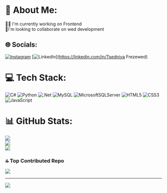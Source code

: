 
# 💫 About Me:
👩‍💻 I'm currently working on Frontend<br>🤝I'm looking to collaborate on wed development<br>


## 🌐 Socials:
[![Instagram](https://img.shields.io/badge/Instagram-%23E4405F.svg?logo=Instagram&logoColor=white)](https://instagram.com/itstsedi) [![LinkedIn](https://img.shields.io/badge/LinkedIn-%230077B5.svg?logo=linkedin&logoColor=white)](https://linkedin.com/in/Tsedniya Frezewed) 

# 💻 Tech Stack:
![C#](https://img.shields.io/badge/c%23-%23239120.svg?style=for-the-badge&logo=csharp&logoColor=white) ![Python](https://img.shields.io/badge/python-3670A0?style=for-the-badge&logo=python&logoColor=ffdd54) ![.Net](https://img.shields.io/badge/.NET-5C2D91?style=for-the-badge&logo=.net&logoColor=white) ![MySQL](https://img.shields.io/badge/mysql-4479A1.svg?style=for-the-badge&logo=mysql&logoColor=white) ![MicrosoftSQLServer](https://img.shields.io/badge/Microsoft%20SQL%20Server-CC2927?style=for-the-badge&logo=microsoft%20sql%20server&logoColor=white) ![HTML5](https://img.shields.io/badge/html5-%23E34F26.svg?style=for-the-badge&logo=html5&logoColor=white) ![CSS3](https://img.shields.io/badge/css3-%231572B6.svg?style=for-the-badge&logo=css3&logoColor=white) ![JavaScript](https://img.shields.io/badge/javascript-%23323330.svg?style=for-the-badge&logo=javascript&logoColor=%23F7DF1E)
# 📊 GitHub Stats:
![](https://github-readme-stats.vercel.app/api?username=Tsedniya&theme=dark&hide_border=false&include_all_commits=false&count_private=false)<br/>
![](https://github-readme-streak-stats.herokuapp.com/?user=Tsedniya&theme=dark&hide_border=false)<br/>
![](https://github-readme-stats.vercel.app/api/top-langs/?username=Tsedniya&theme=dark&hide_border=false&include_all_commits=false&count_private=false&layout=compact)

### 🔝 Top Contributed Repo
![](https://github-contributor-stats.vercel.app/api?username=Tsedniya&limit=5&theme=dark&combine_all_yearly_contributions=true)

---
[![](https://visitcount.itsvg.in/api?id=Tsedniya&icon=0&color=0)](https://visitcount.itsvg.in)

<!-- Proudly created with GPRM ( https://gprm.itsvg.in ) -->
